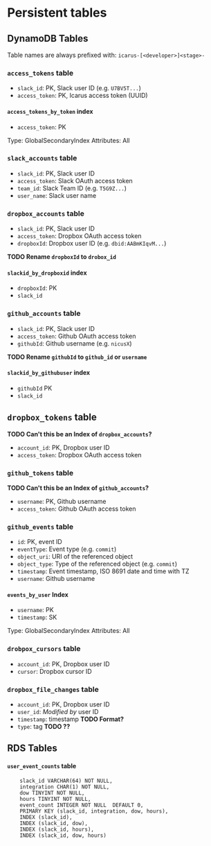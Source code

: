 # Persistent tables

## DynamoDB Tables

Table names are always prefixed with: `icarus-[<developer>]<stage>-`

### `access_tokens` table

- `slack_id`: PK, Slack user ID (e.g. `U7BV5T...`)
- `access_token`: PK, Icarus access token (UUID)

#### `access_tokens_by_token` index

- `access_token`: PK

Type: GlobalSecondaryIndex
Attributes: All

### `slack_accounts` table

- `slack_id`: PK, Slack user ID
- `access_token`: Slack OAuth access token
- `team_id`: Slack Team ID (e.g. `T5G9Z...`)
- `user_name`: Slack user name

### `dropbox_accounts` table

- `slack_id`: PK, Slack user ID
- `access_token`: Dropbox OAuth access token
- `dropboxId`: Dropbox user ID (e.g. `dbid:AABmKIqvM...`)

**TODO Rename `dropboxId` to `drobox_id`**

#### `slackid_by_dropboxid` index

- `dropboxId`: PK
- `slack_id`

### `github_accounts` table

- `slack_id`: PK, Slack user ID
- `access_token`: Github OAuth access token
- `githubId`: Github username (e.g. `nicusX`)

**TODO Rename `githubId` to `github_id` or `username`**

#### `slackid_by_githubuser` index

- `githubId` PK
- `slack_id`

## `dropbox_tokens` table

**TODO Can't this be an Index of `dropbox_accounts`?**

- `account_id`: PK, Dropbox user ID
- `access_token`: Dropbox OAuth access token


### `github_tokens` table

**TODO Can't this be an Index of `github_accounts`?**

- `username`: PK, Github username
- `access_token`: Github OAuth access token


### `github_events` table

- `id`: PK, event ID
- `eventType`: Event type (e.g. `commit`)
- `object_uri`: URI of the referenced object
- `object_type`: Type of the referenced object (e.g. `commit`)
- `timestamp`: Event timestamp, ISO 8691 date and time with TZ
- `username`: Github username

#### `events_by_user` Index

- `username`: PK
- `timestamp`: SK

Type: GlobalSecondaryIndex
Attributes: All

### `drobpox_cursors` table

- `account_id`: PK, Dropbox user ID
- `cursor`: Dropbox cursor ID

### `dropbox_file_changes` table

- `account_id`: PK, Dropbox user ID
- `user_id`: *Modified by* user ID
- `timestamp`: timestamp **TODO Format?**
- `type`: tag **TODO ??**

## RDS Tables

#### `user_event_counts` table

```
    slack_id VARCHAR(64) NOT NULL,
    integration CHAR(1) NOT NULL,
    dow TINYINT NOT NULL,
    hours TINYINT NOT NULL,
    event_count INTEGER NOT NULL  DEFAULT 0,
    PRIMARY KEY (slack_id, integration, dow, hours),
    INDEX (slack_id),
    INDEX (slack_id, dow),
    INDEX (slack_id, hours),
    INDEX (slack_id, dow, hours)
```